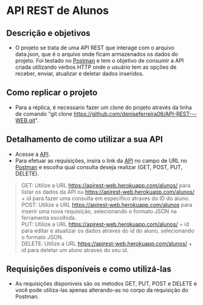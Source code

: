 # API REST de Alunos
## Descrição e objetivos
* O projeto se trata de uma API REST que interage com o arquivo data.json, que é o arquivo onde ficam armazenados os dados do projeto. Foi testado no [Postman](https://www.postman.com/) e tem o objetivo de consumir a API criada utilizando verbos HTTP onde o usuário tem as opções de receber, enviar, atualizar e deletar dados inseridos.
## Como replicar o projeto
* Para a réplica, é necessario fazer um clone do projeto através da linha de comando "git clone https://github.com/deniseferreira06/API-REST---WEB.git".
## Detalhamento de como utilizar a sua API
* Acesse a [API](https://apirest-web.herokuapp.com/alunos).
* Para efetuar as requisições, insira o link da [API](https://apirest-web.herokuapp.com/alunos) no campo de URL no [Postman](https://www.postman.com/) e escolha qual consulta deseja realizar (GET, POST, PUT, DELETE). 
> GET: Utilize a URL https://apirest-web.herokuapp.com/alunos/ para listar os dados da API ou https://apirest-web.herokuapp.com/alunos/ + id para fazer uma consulta em especifico atraves do ID do aluno.\
> POST: Utilize a URL https://apirest-web.herokuapp.com/alunos para inserir uma nova requisição, selecionando o formato JSON na ferramenta escolhida.\
> PUT: Utilize a URL https://apirest-web.herokuapp.com/alunos/ + id para editar e atualizar os dados atraves do id do aluno, selecionando o formato JSON.\
> DELETE: Utilize a URL https://apirest-web.herokuapp.com/alunos/ + id para deletar um aluno atraves do seu id.
## Requisições disponíveis e como utilizá-las
* As requisições disponiveis são os metodos GET, PUT, POST e DELETE e você pode utiliza-las apenas alterando-as no corpo da requisição do Postman.
